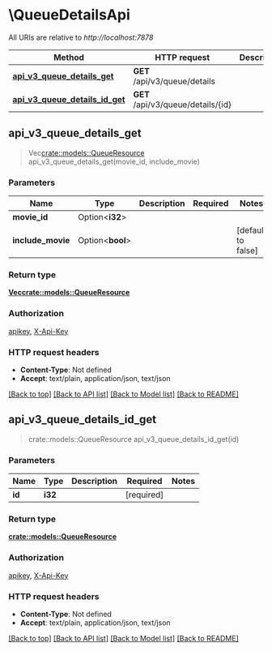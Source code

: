 # \QueueDetailsApi

All URIs are relative to *http://localhost:7878*

Method | HTTP request | Description
------------- | ------------- | -------------
[**api_v3_queue_details_get**](QueueDetailsApi.md#api_v3_queue_details_get) | **GET** /api/v3/queue/details | 
[**api_v3_queue_details_id_get**](QueueDetailsApi.md#api_v3_queue_details_id_get) | **GET** /api/v3/queue/details/{id} | 



## api_v3_queue_details_get

> Vec<crate::models::QueueResource> api_v3_queue_details_get(movie_id, include_movie)


### Parameters


Name | Type | Description  | Required | Notes
------------- | ------------- | ------------- | ------------- | -------------
**movie_id** | Option<**i32**> |  |  |
**include_movie** | Option<**bool**> |  |  |[default to false]

### Return type

[**Vec<crate::models::QueueResource>**](QueueResource.md)

### Authorization

[apikey](../README.md#apikey), [X-Api-Key](../README.md#X-Api-Key)

### HTTP request headers

- **Content-Type**: Not defined
- **Accept**: text/plain, application/json, text/json

[[Back to top]](#) [[Back to API list]](../README.md#documentation-for-api-endpoints) [[Back to Model list]](../README.md#documentation-for-models) [[Back to README]](../README.md)


## api_v3_queue_details_id_get

> crate::models::QueueResource api_v3_queue_details_id_get(id)


### Parameters


Name | Type | Description  | Required | Notes
------------- | ------------- | ------------- | ------------- | -------------
**id** | **i32** |  | [required] |

### Return type

[**crate::models::QueueResource**](QueueResource.md)

### Authorization

[apikey](../README.md#apikey), [X-Api-Key](../README.md#X-Api-Key)

### HTTP request headers

- **Content-Type**: Not defined
- **Accept**: text/plain, application/json, text/json

[[Back to top]](#) [[Back to API list]](../README.md#documentation-for-api-endpoints) [[Back to Model list]](../README.md#documentation-for-models) [[Back to README]](../README.md)

